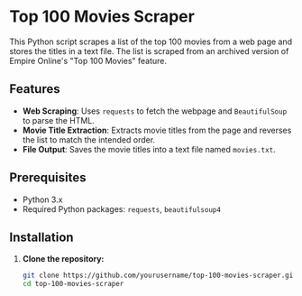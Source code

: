 # Top 100 Movies Scraper

This Python script scrapes a list of the top 100 movies from a web page and stores the titles in a text file. The list is scraped from an archived version of Empire Online's "Top 100 Movies" feature.

## Features

- **Web Scraping**: Uses `requests` to fetch the webpage and `BeautifulSoup` to parse the HTML.
- **Movie Title Extraction**: Extracts movie titles from the page and reverses the list to match the intended order.
- **File Output**: Saves the movie titles into a text file named `movies.txt`.

## Prerequisites

- Python 3.x
- Required Python packages: `requests`, `beautifulsoup4`

## Installation

1. **Clone the repository:**
   ```bash
   git clone https://github.com/yourusername/top-100-movies-scraper.git
   cd top-100-movies-scraper
